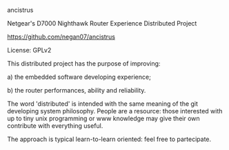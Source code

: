 ancistrus

Netgear's D7000 Nighthawk Router Experience Distributed Project

https://github.com/negan07/ancistrus

License: GPLv2


This distributed project has the purpose of improving:

a) the embedded software developing experience;

b) the router performances, ability and reliability.

The word 'distributed' is intended with the same meaning of the git developing system philosophy. 
People are a resource: those interested with up to tiny unix programming or www knowledge may give
their own contribute with everything useful. 

The approach is typical learn-to-learn oriented: feel free to partecipate. 

